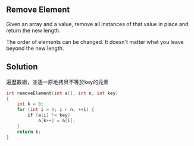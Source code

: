 ## Remove Element

Given an array and a value, remove all instances of that value in place and return the new length.

The order of elements can be changed. It doesn't matter what you leave beyond the new length.

## Solution
遍歷數組，並逐一原地拷貝不等於key的元素
```cpp
int removeElement(int a[], int n, int key)
{
	int k = 0;
	for (int i = 0; i < n; ++i) {
		if (a[i] != key)
			a[k++] = a[i];
	}
	return k;
}
```
